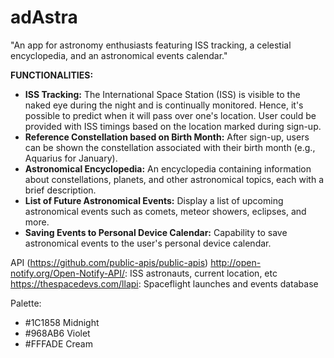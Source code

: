 # adAstra
"An app for astronomy enthusiasts featuring ISS tracking, a celestial encyclopedia, and an astronomical events calendar."

**FUNCTIONALITIES:**
- **ISS Tracking:** The International Space Station (ISS) is visible to the naked eye during the night and is continually monitored. Hence, it's possible to predict when it will pass over one's location. User could be provided with ISS timings based on the location marked during sign-up.
- **Reference Constellation based on Birth Month:** After sign-up, users can be shown the constellation associated with their birth month (e.g., Aquarius for January).
- **Astronomical Encyclopedia:** An encyclopedia containing information about constellations, planets, and other astronomical topics, each with a brief description.
- **List of Future Astronomical Events:** Display a list of upcoming astronomical events such as comets, meteor showers, eclipses, and more.
- **Saving Events to Personal Device Calendar:** Capability to save astronomical events to the user's personal device calendar.

API (https://github.com/public-apis/public-apis)
http://open-notify.org/Open-Notify-API/: ISS astronauts, current location, etc
https://thespacedevs.com/llapi: Spaceflight launches and events database

Palette:
- #1C1858 Midnight 
- #968AB6 Violet 
- #FFFADE Cream
